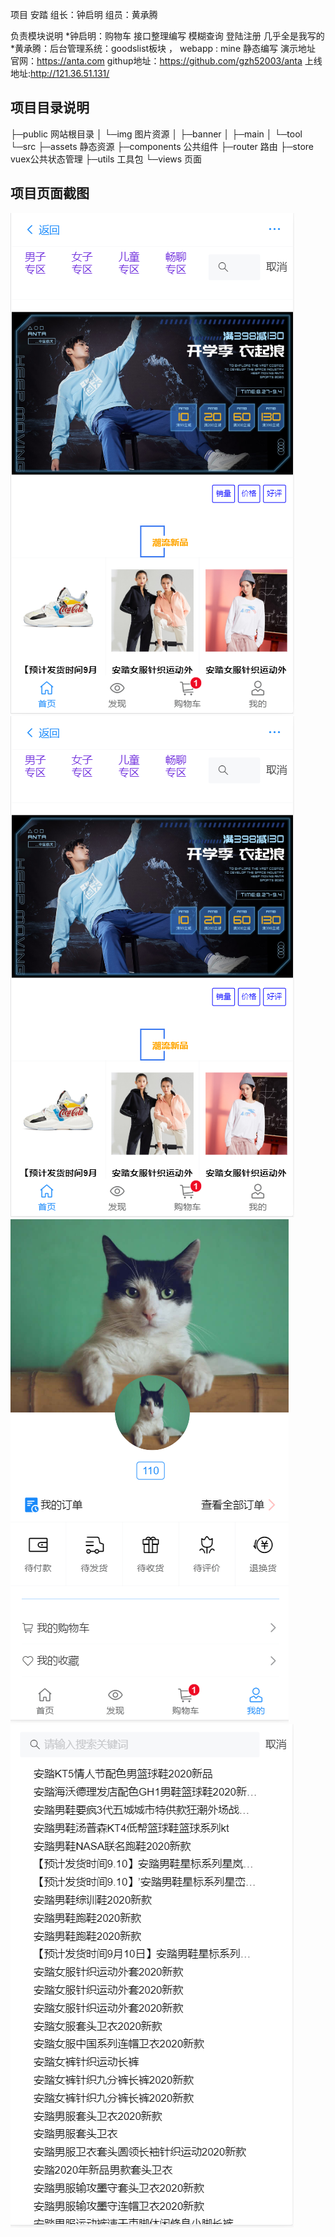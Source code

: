 项目 安踏
组长：钟启明
组员：黄承腾

负责模块说明
  *钟启明：购物车 接口整理编写 模糊查询 登陆注册 几乎全是我写的
  *黄承腾：后台管理系统：goodslist板块 ， webapp : mine 静态编写
演示地址
  官网：https://anta.com
  githup地址：https://github.com/gzh52003/anta
  上线地址:http://121.36.51.131/
  ## 项目目录说明
  ├─public 网站根目录
│  └─img   图片资源
│      ├─banner
│      ├─main
│      └─tool
└─src 
    ├─assets 静态资源
    ├─components 公共组件
    ├─router  路由
    ├─store   vuex公共状态管理
    ├─utils   工具包
    └─views   页面
## 项目页面截图
 ![](./mobile\mobile\public\img\01.png)
 ![](./mobile\mobile\public\img\02.png)
 ![](./mobile\mobile\public\img\03.png)
 ![](./mobile\mobile\public\img\04.png)

